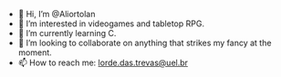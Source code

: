 - 👋 Hi, I’m @Aliortolan
- 👀 I’m interested in videogames and tabletop RPG.
- 🌱 I’m currently learning C.
- 💞️ I’m looking to collaborate on anything that strikes my fancy at the moment.
- 📫 How to reach me: lorde.das.trevas@uel.br

<!---
Aliortolan/Aliortolan is a ✨ special ✨ repository because its `README.md` (this file) appears on your GitHub profile.
You can click the Preview link to take a look at your changes.
--->

